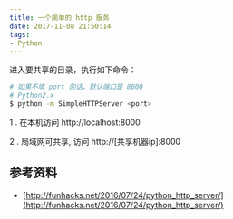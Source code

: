 ```yaml
---
title: 一个简单的 http 服务
date: 2017-11-08 21:50:14
tags:
- Python
---
```


进入要共享的目录，执行如下命令：
```bash
# 如果不填 port 的话，默认端口是 8000
# Python2.x
$ python -m SimpleHTTPServer <port>
```

1 . 在本机访问 http://localhost:8000

2 . 局域网可共享, 访问 http://[共享机器ip]:8000


## 参考资料

* [http://funhacks.net/2016/07/24/python_http_server/](http://funhacks.net/2016/07/24/python_http_server/)
